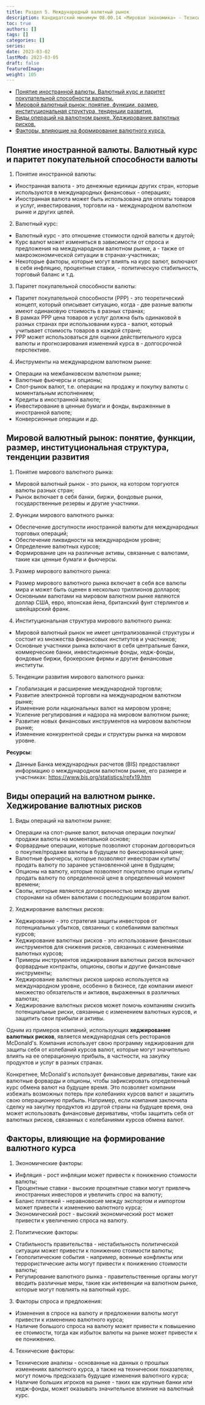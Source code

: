 ```yaml
---
title: Раздел 5. Международный валютный рынок
description: Кандидатский минимум 08.00.14 «Мировая экономика» - Тезисы ответов
toc: true
authors: []
tags: []
categories: []
series:
date: 2023-03-02
lastMod: 2023-03-05
draft: false
featuredImage:
weight: 105
---
```



- [Понятие иностранной валюты. Валютный курс и паритет покупательной способности валюты.](#понятие-иностранной-валюты-валютный-курс-и-паритет-покупательной-способности-валюты)
- [Мировой валютный рынок: понятие, функции, размер, институциональная структура, тенденции развития.](#мировой-валютный-рынок-понятие-функции-размер-институциональная-структура-тенденции-развития)
- [Виды операций на валютном рынке. Хеджирование валютных рисков.](#виды-операций-на-валютном-рынке-хеджирование-валютных-рисков)
- [Факторы, влияющие на формирование валютного курса.](#факторы-влияющие-на-формирование-валютного-курса)

## Понятие иностранной валюты. Валютный курс и паритет покупательной способности валюты

1. Понятие иностранной валюты:

- Иностранная валюта - это денежные единицы других стран, которые используются в международных финансовых - операциях;
- Иностранная валюта может быть использована для оплаты товаров и услуг, инвестирования, торговли на - международном валютном рынке и других целей.

2. Валютный курс:

- Валютный курс - это отношение стоимости одной валюты к другой;
- Курс валют может изменяться в зависимости от спроса и предложения на международном валютном рынке, а - также от макроэкономической ситуации в странах-участниках;
- Некоторые факторы, которые могут влиять на курс валют, включают в себя инфляцию, процентные ставки, - политическую стабильность, торговый баланс и т.д.

3. Паритет покупательной способности валюты:

- Паритет покупательной способности (PPP) - это теоретический концепт, который описывает ситуацию, когда - две разные валюты имеют одинаковую стоимость в разных странах;
- В рамках PPP цена товаров и услуг должна быть одинаковой в разных странах при использовании курса - валют, который учитывает стоимость товаров в каждой стране;
- PPP может использоваться для оценки действительного курса валюты и прогнозирования изменений курса в - долгосрочной перспективе.

4. Инструменты на международном валютном рынке:

- Операции на межбанковском валютном рынке;
- Валютные фьючерсы и опционы;
- Спот-рынок валют, т.е. операции на продажу и покупку валюты с моментальным исполнением;
- Кредиты в иностранной валюте;
- Инвестирование в ценные бумаги и фонды, выраженные в иностранной валюте;
- Конверсионные операции и др.

## Мировой валютный рынок: понятие, функции, размер, институциональная структура, тенденции развития

1. Понятие мирового валютного рынка:

- Мировой валютный рынок - это рынок, на котором торгуются валюты разных стран;
- Рынок включает в себя банки, биржи, фондовые рынки, государственные резервы и другие участники.

2. Функции мирового валютного рынка:

- Обеспечение доступности иностранной валюты для международных торговых операций;
- Обеспечение ликвидности на международном уровне;
- Определение валютных курсов;
- Формирование цен на различные активы, связанные с валютами, такие как ценные бумаги и фьючерсы.

3. Размер мирового валютного рынка:

- Размер мирового валютного рынка включает в себя все валюты мира и может быть оценен в несколько триллионов долларов;
- Основными валютами на мировом валютном рынке являются доллар США, евро, японская йена, британский фунт стерлингов и швейцарский франк.

4. Институциональная структура мирового валютного рынка:

- Мировой валютный рынок не имеет централизованной структуры и состоит из множества финансовых институтов и участников;
- Основные участники рынка включают в себя центральные банки, коммерческие банки, инвестиционные фонды, хедж-фонды, фондовые биржи, брокерские фирмы и другие финансовые институты.

5. Тенденции развития мирового валютного рынка:

- Глобализация и расширение международной торговли;
- Развитие электронной торговли на международном валютном рынке;
- Изменение роли национальных валют на мировом уровне;
- Усиление регулирования и надзора на мировом валютном рынке;
- Развитие новых финансовых инструментов на мировом валютном рынке;
- Изменение конкурентной среды и структуры рынка на мировом уровне.

**Ресурсы:**

- Данные Банка международных расчетов (BIS) предоставляют информацию о международном валютном рынке, его размере и участниках: <https://www.bis.org/statistics/rpfx19.htm>

## Виды операций на валютном рынке. Хеджирование валютных рисков

1. Виды операций на валютном рынке:

- Операции на спот-рынке валют, включая операции покупки/продажи валюты на моментальной основе;
- Форвардные операции, которые позволяют сторонам договориться о покупке/продаже валюты в будущем по фиксированной цене;
- Валютные фьючерсы, которые позволяют инвесторам купить/продать валюту по заранее установленной цене в будущем;
- Опционы на валюту, которые позволяют покупателю опции купить/продать валюту по определенной цене в определенный момент времени;
- Свопы, которые являются договоренностью между двумя сторонами на обмен валютами с последующим возвратом валют.

2. Хеджирование валютных рисков:

- Хеджирование - это стратегия защиты инвесторов от потенциальных убытков, связанных с колебаниями валютных курсов;
- Хеджирование валютных рисков - это использование финансовых инструментов для снижения рисков, связанных с изменениями валютных курсов;
- Примеры инструментов хеджирования валютных рисков включают форвардные контракты, опционы, свопы и другие финансовые инструменты;
- Хеджирование валютных рисков широко используется на международном уровне, особенно в бизнесе, где компании имеют множество обязательств и активов, выраженных в различных валютах;
- Хеджирование валютных рисков может помочь компаниям снизить потенциальные риски, связанные с изменением валютных курсов, и защитить свои прибыли и активы.

Одним из примеров компаний, использующих **хеджирование валютных рисков**, является международная сеть ресторанов McDonald's. Компания использует свою программу хеджирования для защиты себя от колебаний курсов валют, которые могут значительно влиять на ее операционную прибыль, в частности, на закупку продуктов и услуг в разных странах.

Конкретнее, McDonald's использует финансовые деривативы, такие как валютные форварды и опционы, чтобы зафиксировать определенный курс обмена валют на будущее время. Это позволяет компании избежать возможных потерь при колебаниях курсов валют и защитить свою операционную прибыль. Например, если компания заключила сделку на закупку продуктов из другой страны на будущее время, она может использовать финансовые деривативы, чтобы защитить себя от валютных рисков, связанных с колебаниями курсов обмена валют.

## Факторы, влияющие на формирование валютного курса

1. Экономические факторы:

- Инфляция - рост инфляции может привести к понижению стоимости валюты;
- Процентные ставки - высокие процентные ставки могут привлечь иностранных инвесторов и увеличить спрос на валюту;
- Баланс платежей - неравновесие между экспортом и импортом может привести к изменению валютного курса;
- Экономический рост - высокий экономический рост может привести к увеличению спроса на валюту.

2. Политические факторы:

- Стабильность правительства - нестабильность политической ситуации может привести к понижению стоимости валюты;
- Геополитические события - например, военные конфликты или террористические акты могут привести к понижению стоимости валюты;
- Регулирование валютного рынка - правительственные органы могут вводить различные меры, такие как интевенции на валютном рынке, которые могут повлиять на валютный курс.

3. Факторы спроса и предложения:

- Изменения в спросе на валюту и предложении валюты могут привести к изменению валютного курса;
- Наличие большого спроса на валюту может привести к повышению ее стоимости, тогда как избыток валюты на рынке может привести к ее понижению.

4. Технические факторы:

- Технические анализы - основанные на данных о прошлых изменениях валютного курса, а также на технических показателях, могут помочь предсказать будущие изменения валютного курса;
- Наличие больших игроков на рынке - таких как крупные банки или хедж-фонды, может оказывать значительное влияние на валютный курс.
